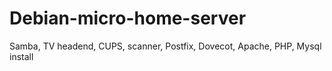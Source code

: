 Debian-micro-home-server
========================

Samba, TV headend, CUPS, scanner, Postfix, Dovecot, Apache, PHP, Mysql install
